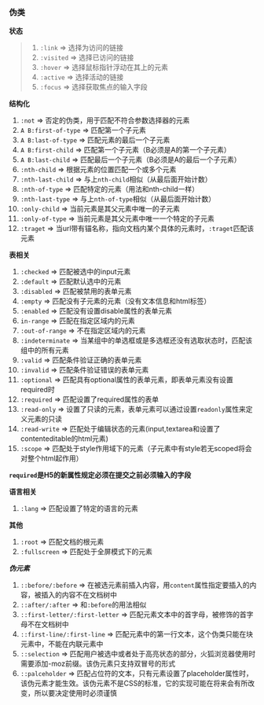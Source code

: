 ### 伪类 ###

**状态**

>1. `:link` => 选择为访问的链接
>2. `:visited` => 选择已访问的链接
>3. `:hover` => 选择鼠标指针浮动在其上的元素
>4. `:active` => 选择活动的链接
>5. `:focus` => 选择获取焦点的输入字段

**结构化**

1. `:not` => 否定的伪类，用于匹配不符合参数选择器的元素
2. `A B:first-of-type` => 匹配第一个子元素
3. `A B:last-of-type` => 匹配元素的最后一个子元素
4. `A B:first-child` => 匹配第一个子元素（B必须是A的第一个子元素）
5. `A B:last-child` => 匹配最后一个子元素（B必须是A的最后一个子元素）
6. `:nth-child` => 根据元素的位置匹配一个或多个元素
7. `:nth-last-child` => 与上`nth-child`相似（从最后面开始计数）
8. `:nth-of-type` => 匹配特定的元素（用法和nth-child一样）
9. `:nth-last-type` => 与上`nth-of-type`相似（从最后面开始计数）
10. `:only-child` => 当前元素是其父元素中唯一的子元素
11. `:only-of-type` => 当前元素是其父元素中唯一一个特定的子元素
12. `:traget` => 当url带有锚名称，指向文档内某个具体的元素时，`:traget`匹配该元素

**表相关**

1. `:checked` => 匹配被选中的input元素
2. `:default` => 匹配默认选中的元素
3. `:disabled` => 匹配被禁用的表单元素 
4. `:empty` => 匹配没有子元素的元素（没有文本信息和html标签）
5. `:enabled` => 匹配没有设置disable属性的表单元素
6. `in-range` => 匹配在指定区域内的元素
7. `:out-of-range` => 不在指定区域内的元素
8. `:indeterminate` => 当某组中的单选框或是多选框还没有选取状态时，匹配该组中的所有元素
9. `:valid` => 匹配条件验证正确的表单元素
10. `:invalid` => 匹配条件验证错误的表单元素
11. `:optional` => 匹配具有optional属性的表单元素，即表单元素没有设置required时
12. `:required` => 匹配设置了required属性的表单
13. `:read-only` => 设置了只读的元素，表单元素可以通过设置`readonly`属性来定义元素的只读
14. `:read-write` => 匹配处于编辑状态的元素(input,textarea和设置了contenteditable的html元素)
15. `:scope` => 匹配处于style作用域下的元素（子元素中有style若无scoped将会对整个html起作用）

**`required`是H5的新属性规定必须在提交之前必须输入的字段**

**语言相关**

1. `:lang` => 匹配设置了特定的语言的元素


**其他**

1. `:root` => 匹配文档的根元素
2. `:fullscreen` => 匹配处于全屏模式下的元素

***伪元素***

1. `::before/:before` => 在被选元素前插入内容，用`content`属性指定要插入的内容，被插入的内容不在文档树中
2. `::after/:after` => 和`:before`的用法相似
3. `::first-letter/:first-letter` => 匹配元素文本中的首字母，被修饰的首字母不在文档树中
4. `::first-line/:first-line` => 匹配元素中的第一行文本，这个伪类只能在块元素中，不能在内联元素中
5. `::selection` => 匹配用户被选中或者处于高亮状态的部分，火狐浏览器使用时需要添加-moz前缀。该伪元素只支持双冒号的形式
6. `::palceholder` => 匹配占位符的文本，只有元素设置了placeholder属性时，该伪元素才能生效。该伪元素不是CSS的标准，它的实现可能在将来会有所改变，所以要决定使用时必须谨慎